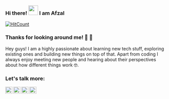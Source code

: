 ### Hi there! <img src="https://raw.githubusercontent.com/syedareehaquasar/syedareehaquasar/master/gifs/Hi.gif" width="30px">  I am Afzal

[![HitCount](http://hits.dwyl.com/Afzal-Ind/Afzal-Ind.svg)](http://hits.dwyl.com/Afzal-Ind/Afzal-Ind)

### Thanks for looking around me! 🤩 🤩 &nbsp;
Hey guys! I am a highly passionate about learning new tech stuff, exploring existing ones and building new things on top of that. <!-- I have recently graduated with a master’s degree in 🎓 **ML** 🎓  from 🏛 University 🏛.--> Apart from coding I always enjoy meeting new people and hearing about their perspectives about how different things work 🤓. <!-- Please don’t hesitate to reach out if you want to share thoughts about emerging tech, creating smart software products or photography.-->



### Let's talk more:  

<a href="https://twitter.com/">
  <img align="left" alt="afzal's Twitter" width="22px" src="https://cdn.jsdelivr.net/npm/simple-icons@v3/icons/twitter.svg" />
</a>
<a href="https://www.linkedin.com/in/">
  <img align="left" alt="afzal's Linkdein" width="22px" src="https://cdn.jsdelivr.net/npm/simple-icons@v3/icons/linkedin.svg" />
</a>
<a href="https://github.com/Afzal-Ind">
  <img align="left" alt="Afzal's Github" width="22px" src="https://cdn.jsdelivr.net/npm/simple-icons@v3/icons/github.svg" />
</a>
<a href="https://www.facebook.com/">
  <img align="left" alt="afzal's Facebook" width="22px" src="https://cdn.jsdelivr.net/npm/simple-icons@v3/icons/facebook.svg" />
</a>


<br />

